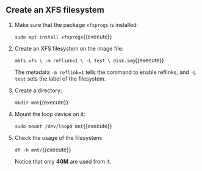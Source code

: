 ## Create an XFS filesystem

1. Make sure that the package `xfsprogs` is installed:

   `sudo apt install xfsprogs`{{execute}}

2. Create an XFS filesystem on the image file:

   `mkfs.xfs \
       -m reflink=1 \
       -L test \
       disk.img`{{execute}}

   The metadata `-m reflink=1` tells the command to enable reflinks,
   and `-L test` sets the label of the filesystem.

3. Create a directory:

   `mkdir mnt`{{execute}}

4. Mount the loop device on it:

   `sudo mount /dev/loop0 mnt`{{execute}}

5. Check the usage of the filesystem:

   `df -h mnt/`{{execute}}

   Notice that only **40M** are used from it.
